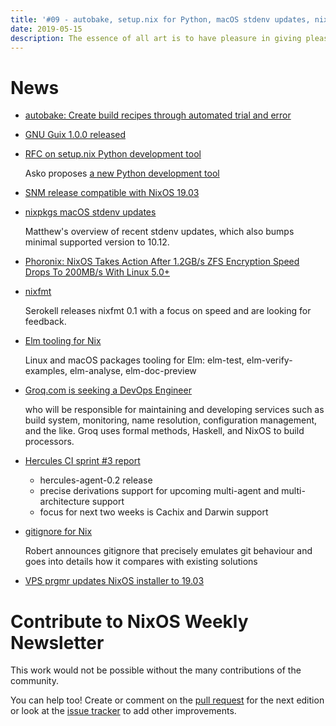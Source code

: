 ```yaml
---
title: '#09 - autobake, setup.nix for Python, macOS stdenv updates, nixfmt, Elm tooling, gitignore and a job'
date: 2019-05-15
description: The essence of all art is to have pleasure in giving pleasure - Dale Carnegie
---
```


# News

- [autobake: Create build recipes through automated trial and error](https://github.com/jameysharp/autobake)

- [GNU Guix 1.0.0 released](https://www.gnu.org/software/guix/blog/2019/gnu-guix-1.0.0-released/)

- [RFC on setup.nix Python development tool](https://discourse.nixos.org/t/rfc-on-setup-nix-python-development-tool/2831)

  Asko proposes [a new Python development tool](https://github.com/datakurre/setup.nix)

- [SNM release compatible with NixOS 19.03](https://www.freelists.org/post/snm/SNM-Version-220,1)

- [nixpkgs macOS stdenv updates](https://matthewbauer.us/blog/darwin-stdenv-update.html)

  Matthew's overview of recent stdenv updates, which also bumps minimal supported version to 10.12.

- [Phoronix: NixOS Takes Action After 1.2GB/s ZFS Encryption Speed Drops To 200MB/s With Linux
  5.0+](https://www.phoronix.com/scan.php?page=news_item&px=NixOS-Linux-5.0-ZFS-FPU-Drop)

- [nixfmt](https://medium.com/@Serokell/an-opinionated-formatter-for-nix-40b4dbb69ddf)

  Serokell releases nixfmt 0.1 with a focus on speed and are looking for feedback.

- [Elm tooling for Nix](https://github.com/turboMaCk/nix-elm-tools)

  Linux and macOS packages tooling for Elm: elm-test, elm-verify-examples, elm-analyse, elm-doc-preview

- [Groq.com is seeking a DevOps Engineer](https://groq.bamboohr.com/jobs/view.php?id=12)

  who will be responsible for maintaining and developing services such as build system,
  monitoring, name resolution, configuration management, and the like. Groq uses formal
  methods, Haskell, and NixOS to build processors.

- [Hercules CI sprint #3 report](https://blog.hercules-ci.com/sprints,/hercules-ci/2019/05/14/sprint-3-report/)
  - hercules-agent-0.2 release
  - precise derivations support for upcoming multi-agent and multi-architecture support
  - focus for next two weeks is Cachix and Darwin support

- [gitignore for Nix](https://blog.hercules-ci.com/nix/2019/05/15/nix-gitignore/)

  Robert announces gitignore that precisely emulates git behaviour and
  goes into details how it compares with existing solutions

- [VPS prgmr updates NixOS installer to 19.03](https://prgmr.com/blog/2019/05/14/distributions-updated.html)

# Contribute to NixOS Weekly Newsletter

This work would not be possible without the many contributions of the community.

You can help too! Create or comment on the [pull request](https://github.com/NixOS/nixos-weekly/pulls)
for the next edition or look at the
[issue tracker](https://github.com/NixOS/nixos-weekly/issues) to add other improvements.
